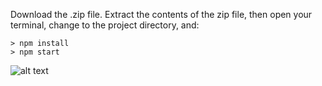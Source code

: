 
Download the .zip file.  Extract the contents of the zip file, then open your terminal, change to the project directory, and:

```
> npm install
> npm start
```
![alt text](https://github.com/olsonso/Krypto/blob/master/dashboard.png)
